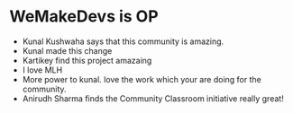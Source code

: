 # WeMakeDevs is OP

- Kunal Kushwaha says that this community is amazing.
- Kunal made this change
- Kartikey find this project amazaing 
- I love MLH
- More power to kunal. love the work which your are doing for the community.
- Anirudh Sharma finds the Community Classroom initiative really great!

